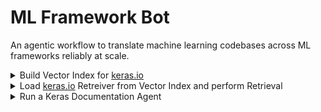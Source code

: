 # ML Framework Bot

An agentic workflow to translate machine learning codebases across ML frameworks reliably at scale.

<details>
<summary>Build Vector Index for <a href="https://keras.io/">keras.io</a></summary>
  
```python
import torch
from dotenv import load_dotenv

import wandb
from ml_frameworks_bot.keras import KerasDocumentationRetreiver

load_dotenv()
wandb.init(
    project="ml-frameworks-bot", entity="ml-colabs", job_type="build_vector_index"
)
retriever = KerasDocumentationRetreiver(
    embedding_model_name="BAAI/bge-small-en-v1.5",
    torch_dtype=torch.float16,
    repository_local_path="keras_docs",
)
vector_index = retriever.index_documents(
    included_directories=["sources/api"],
    vector_index_persist_dir="vector_indices/keras3_api_reference",
    artifact_name="keras3_api_reference",
)
```
</details>

<details>
<summary>Load <a href="https://keras.io/">keras.io</a> Retreiver from Vector Index and perform Retrieval</summary>
  
```python
import weave
from dotenv import load_dotenv

from ml_frameworks_bot.keras import KerasDocumentationRetreiver

load_dotenv()
weave.init(project_name="ml-colabs/ml-frameworks-bot")
retriever = KerasDocumentationRetreiver.from_wandb_artifact(
    artifact_address="ml-colabs/ml-frameworks-bot/keras3_api_reference:latest"
)
retrieved_nodes = retriever.predict(
    query="Fetch the API referece for `keras.layers.Dense`"
)
```
</details>

<details>
<summary>Run a Keras Documentation Agent</summary>
  
```python
import weave
from dotenv import load_dotenv

from ml_frameworks_bot.keras import KerasDocumentationRetreiver, KerasDocumentationAgent

load_dotenv()
weave.init(project_name="ml-colabs/ml-frameworks-bot")
api_reference_retriever = KerasDocumentationRetreiver.from_wandb_artifact(
    artifact_address="ml-colabs/ml-frameworks-bot/keras3_api_reference:latest"
)
keras_docs_agent = KerasDocumentationAgent(
    llm_name="gpt-4o", api_reference_retriever=api_reference_retriever
)
reponse = keras_docs_agent.predict(
    code_snippet="""
import keras
from keras import layers

model = keras.Sequential(
    [
        keras.Input(shape=input_shape),
        layers.Conv2D(32, kernel_size=(3, 3), activation="relu"),
        layers.MaxPooling2D(pool_size=(2, 2)),
        layers.Conv2D(64, kernel_size=(3, 3), activation="relu"),
        layers.MaxPooling2D(pool_size=(2, 2)),
        layers.Flatten(),
        layers.Dropout(0.5),
        layers.Dense(num_classes, activation="softmax"),
    ]
)

model.summary()
"""
)
```
</details>